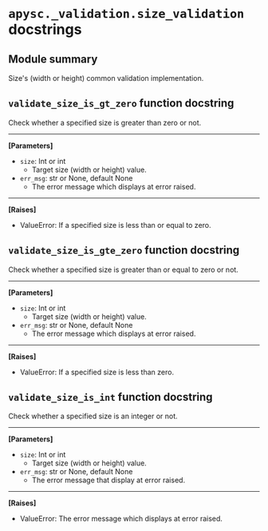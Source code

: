 # `apysc._validation.size_validation` docstrings

## Module summary

Size's (width or height) common validation implementation.

## `validate_size_is_gt_zero` function docstring

Check whether a specified size is greater than zero or not.<hr>

**[Parameters]**

- `size`: Int or int
  - Target size (width or height) value.
- `err_msg`: str or None, default None
  - The error message which displays at error raised.

<hr>

**[Raises]**

- ValueError: If a specified size is less than or equal to zero.

## `validate_size_is_gte_zero` function docstring

Check whether a specified size is greater than or equal to zero or not.<hr>

**[Parameters]**

- `size`: Int or int
  - Target size (width or height) value.
- `err_msg`: str or None, default None
  - The error message which displays at error raised.

<hr>

**[Raises]**

- ValueError: If a specified size is less than zero.

## `validate_size_is_int` function docstring

Check whether a specified size is an integer or not.<hr>

**[Parameters]**

- `size`: Int or int
  - Target size (width or height) value.
- `err_msg`: str or None, default None
  - The error message that display at error raised.

<hr>

**[Raises]**

- ValueError: The error message which displays at error raised.